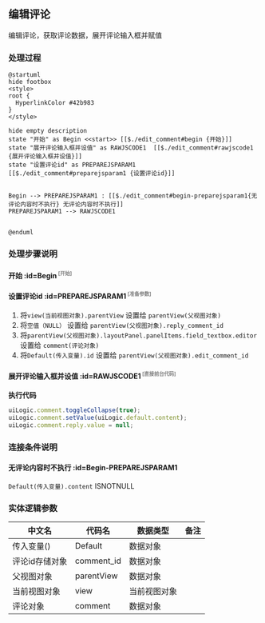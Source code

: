 ## 编辑评论 <!-- {docsify-ignore-all} -->

   编辑评论，获取评论数据，展开评论输入框并赋值

### 处理过程

```plantuml
@startuml
hide footbox
<style>
root {
  HyperlinkColor #42b983
}
</style>

hide empty description
state "开始" as Begin <<start>> [[$./edit_comment#begin {开始}]]
state "展开评论输入框并设值" as RAWJSCODE1  [[$./edit_comment#rawjscode1 {展开评论输入框并设值}]]
state "设置评论id" as PREPAREJSPARAM1  [[$./edit_comment#preparejsparam1 {设置评论id}]]


Begin --> PREPAREJSPARAM1 : [[$./edit_comment#begin-preparejsparam1{无评论内容时不执行} 无评论内容时不执行]]
PREPAREJSPARAM1 --> RAWJSCODE1


@enduml
```


### 处理步骤说明

#### 开始 :id=Begin<sup class="footnote-symbol"> <font color=gray size=1>[开始]</font></sup>




#### 设置评论id :id=PREPAREJSPARAM1<sup class="footnote-symbol"> <font color=gray size=1>[准备参数]</font></sup>



1. 将`view(当前视图对象).parentView` 设置给  `parentView(父视图对象)`
2. 将`空值（NULL）` 设置给  `parentView(父视图对象).reply_comment_id`
3. 将`parentView(父视图对象).layoutPanel.panelItems.field_textbox.editor` 设置给  `comment(评论对象)`
4. 将`Default(传入变量).id` 设置给  `parentView(父视图对象).edit_comment_id`

#### 展开评论输入框并设值 :id=RAWJSCODE1<sup class="footnote-symbol"> <font color=gray size=1>[直接前台代码]</font></sup>



<p class="panel-title"><b>执行代码</b></p>

```javascript
uiLogic.comment.toggleCollapse(true);
uiLogic.comment.setValue(uiLogic.default.content);
uiLogic.comment.reply.value = null;
```

### 连接条件说明
#### 无评论内容时不执行 :id=Begin-PREPAREJSPARAM1

```Default(传入变量).content``` ISNOTNULL


### 实体逻辑参数

|    中文名   |    代码名    |  数据类型      |备注 |
| --------| --------| --------  | --------   |
|传入变量(<i class="fa fa-check"/></i>)|Default|数据对象||
|评论id存储对象|comment_id|数据对象||
|父视图对象|parentView|数据对象||
|当前视图对象|view|当前视图对象||
|评论对象|comment|数据对象||
